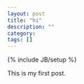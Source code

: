 ```yaml
---
layout: post
title: "hi"
description: ""
category: 
tags: []
---
```

{% include JB/setup %}
<p>
This is my first post. 
</p>
